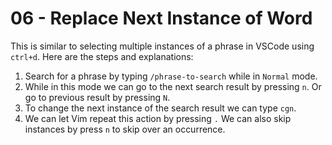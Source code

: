 # 06 - Replace Next Instance of Word

This is similar to selecting multiple instances of a phrase in VSCode using `ctrl+d`.
Here are the steps and explanations:

1. Search for a phrase by typing `/phrase-to-search` while in `Normal` mode.
2. While in this mode we can go to the next search result by pressing `n`. Or go to previous result by pressing `N`.
3. To change the next instance of the search result we can type `cgn`.
4. We can let Vim repeat this action by pressing `.`
   We can also skip instances by press `n` to skip over an occurrence.
